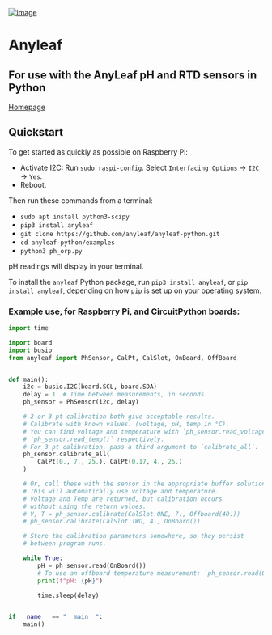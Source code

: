[![image](https://img.shields.io/pypi/v/anyleaf.svg)](https://python.org/pypi/anyleaf)

# Anyleaf

## For use with the AnyLeaf pH and RTD sensors in Python
[Homepage](https://anyleaf.org)

## Quickstart
To get started as quickly as possible on Raspberry Pi:
- Activate I2C: Run `sudo raspi-config`. Select `Interfacing Options` → `I2C` → `Yes`.
- Reboot.

Then run these commands from a terminal:
- `sudo apt install python3-scipy`
- `pip3 install anyleaf`
- `git clone https://github.com/anyleaf/anyleaf-python.git`
- `cd anyleaf-python/examples`
- `python3 ph_orp.py`

pH readings will display in your terminal.


To install the `anyleaf` Python package, run `pip3 install anyleaf`, or 
`pip install anyleaf`, depending on how `pip` is set up on your operating system.

### Example use, for Raspberry Pi, and CircuitPython boards:
```python
import time

import board
import busio
from anyleaf import PhSensor, CalPt, CalSlot, OnBoard, OffBoard


def main():
    i2c = busio.I2C(board.SCL, board.SDA)
    delay = 1  # Time between measurements, in seconds
    ph_sensor = PhSensor(i2c, delay)

    # 2 or 3 pt calibration both give acceptable results.
    # Calibrate with known values. (voltage, pH, temp in °C).
    # You can find voltage and temperature with `ph_sensor.read_voltage()` and 
    # `ph_sensor.read_temp()` respectively.
    # For 3 pt calibration, pass a third argument to `calibrate_all`.
    ph_sensor.calibrate_all(
        CalPt(0., 7., 25.), CalPt(0.17, 4., 25.)
    )

    # Or, call these with the sensor in the appropriate buffer solution.
    # This will automatically use voltage and temperature.
    # Voltage and Temp are returned, but calibration occurs
    # without using the return values.
    # V, T = ph_sensor.calibrate(CalSlot.ONE, 7., Offboard(40.))
    # ph_sensor.calibrate(CalSlot.TWO, 4., OnBoard())

    # Store the calibration parameters somewhere, so they persist
    # between program runs.

    while True:
        pH = ph_sensor.read(OnBoard())
        # To use an offboard temperature measurement: `ph_sensor.read(OffBoard(30.))`
        print(f"pH: {pH}")

        time.sleep(delay)


if __name__ == "__main__":
    main()
```